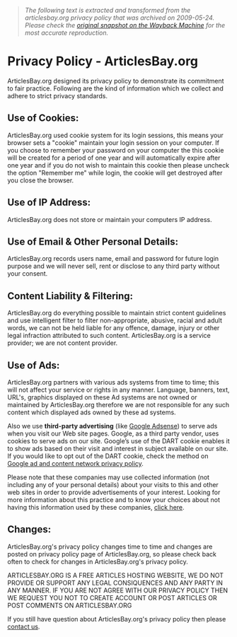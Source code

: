 > *The following text is extracted and transformed from the articlesbay.org privacy policy that was archived on 2009-05-24. Please check the [original snapshot on the Wayback Machine](https://web.archive.org/web/20090524211648id_/http%3A//www.articlesbay.org/ppolicy.html) for the most accurate reproduction.*

# Privacy Policy - ArticlesBay.org

ArticlesBay.org designed its privacy policy to demonstrate its commitment to fair practice. Following are the kind of information which we collect and adhere to strict privacy standards.

## Use of Cookies:

ArticlesBay.org used cookie system for its login sessions, this means your browser sets a "cookie" maintain your login session on your computer. If you choose to remember your password on your computer the this cookie will be created for a period of one year and will automatically expire after one year and if you do not wish to maintain this cookie then please uncheck the option "Remember me" while login, the cookie will get destroyed after you close the browser.

## Use of IP Address:

ArticlesBay.org does not store or maintain your computers IP address.

## Use of Email & Other Personal Details:

ArticlesBay.org records users name, email and password for future login purpose and we will never sell, rent or disclose to any third party without your consent.

## Content Liability & Filtering:

ArticlesBay.org do everything possible to maintain strict content guidelines and use intelligent filter to filter non-appropriate, abusive, racial and adult words, we can not be held liable for any offence, damage, injury or other legal infraction attributed to such content. ArticlesBay.org is a service provider; we are not content provider.

## Use of Ads:

ArticlesBay.org partners with various ads systems from time to time; this will not affect your service or rights in any manner. Language, banners, text, URL's, graphics displayed on these Ad systems are not owned or maintained by ArticlesBay.org therefore we are not responsible for any such content which displayed ads owned by these ad systems.

Also we use **third-party advertising** (like [Google Adsense](http://www.quickonlinetips.com/archives/google-adsense/)) to serve ads when you visit our Web site pages. Google, as a third party vendor, uses cookies to serve ads on our site. Google’s use of the DART cookie enables it to show ads based on their visit and interest in subject available on our site. If you would like to opt out of the DART cookie, check the method on [Google ad and content network privacy policy](http://www.google.com/privacy_ads.html).

Please note that these companies may use collected information (not including any of your personal details) about your visits to this and other web sites in order to provide advertisements of your interest. Looking for more information about this practice and to know your choices about not having this information used by these companies, [click here](http://www.google.com/privacy_ads.html).

## Changes:

ArticlesBay.org's privacy policy changes time to time and changes are posted on privacy policy page of ArticlesBay.org, so please check back often to check for changes in ArticlesBay.org's privacy policy. 

ARTICLESBAY.ORG IS A FREE ARTICLES HOSTING WEBSITE, WE DO NOT PROVIDE OR SUPPORT ANY LEGAL CONSIQUENCES AND ANY PARTY IN ANY MANNER. IF YOU ARE NOT AGREE WITH OUR PRIVACY POLICY THEN WE REQUEST YOU NOT TO CREATE ACCOUNT OR POST ARTICLES OR POST COMMENTS ON ARTICLESBAY.ORG

If you still have question about ArticlesBay.org's privacy policy then please [contact us](https://web.archive.org/web/20090524211648id_/http%3A//www.articlesbay.org/contact.html). 
